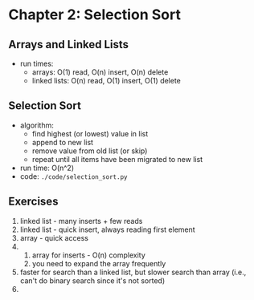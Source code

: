 # Chapter 2: Selection Sort

## Arrays and Linked Lists

- run times:
  - arrays: O(1) read, O(n) insert, O(n) delete
  - linked lists: O(n) read, O(1) insert, O(1) delete

## Selection Sort

- algorithm:
  - find highest (or lowest) value in list
  - append to new list
  - remove value from old list (or skip)
  - repeat until all items have been migrated to new list
- run time: O(n^2)
- code: `./code/selection_sort.py`

## Exercises

1. linked list - many inserts + few reads
2. linked list - quick insert, always reading first element
3. array - quick access
4. 
   1. array for inserts - O(n) complexity
   2. you need to expand the array frequently
5. faster for search than a linked list, but slower search than array (i.e., can't do binary search since it's not sorted)
6. 